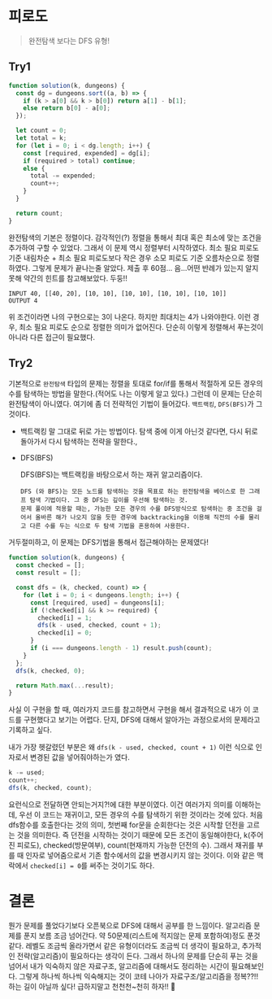 # 피로도

> 완전탐색 보다는 DFS 유형!

## Try1

```js
function solution(k, dungeons) {
  const dg = dungeons.sort((a, b) => {
    if (k > a[0] && k > b[0]) return a[1] - b[1];
    else return b[0] - a[0];
  });

  let count = 0;
  let total = k;
  for (let i = 0; i < dg.length; i++) {
    const [required, expended] = dg[i];
    if (required > total) continue;
    else {
      total -= expended;
      count++;
    }
  }

  return count;
}
```

완전탐색의 기본은 정렬이다. 감각적인(?) 정렬을 통해서 최대 혹은 최소에 맞는 조건을 추가하여 구할 수 있었다. 그래서 이 문제 역시 정렬부터 시작하였다. 최소 필요 피로도 기준 내림차순 + 최소 필요 피로도보다 작은 경우 소모 피로도 기준 오름차순으로 정렬하였다. 그렇게 문제가 끝나는줄 알았다. 제출 후 60점... 음...어떤 반례가 있는지 알지 못해 약간의 힌트를 참고해보았다. 두둥!!

```
INPUT 40, [[40, 20], [10, 10], [10, 10], [10, 10], [10, 10]]
OUTPUT 4
```

위 조건이라면 나의 구현으로는 3이 나온다. 하지만 최대치는 4가 나와야한다. 이런 경우, 최소 필요 피로도 순으로 정렬한 의미가 없어진다. 단순히 이렇게 정렬해서 푸는것이 아니라 다른 접근이 필요했다.

## Try2

기본적으로 `완전탐색` 타입의 문제는 정렬을 토대로 for/if를 통해서 적절하게 모든 경우의 수를 탐색하는 방법을 말한다.(적어도 나는 이렇게 알고 있다.) 그런데 이 문제는 단순히 완전탐색이 아니였다. 여기에 좀 더 전략적인 기법이 들어갔다. `백트랙킹`, `DFS(BFS)`가 그것이다.

- 백트랙킹
  말 그대로 뒤로 가는 방법이다. 탐색 중에 이게 아닌것 같다면, 다시 뒤로 돌아가서 다시 탐색하는 전략을 말한다.,

- DFS(BFS)

  DFS(BFS)는 백트랙킹을 바탕으로서 하는 재귀 알고리즘이다.

  ```
  DFS (와 BFS)는 모든 노드를 탐색하는 것을 목표로 하는 완전탐색을 베이스로 한 그래프 탐색 기법이다. 그 중 DFS는 깊이를 우선해 탐색하는 것.
  문제 풀이에 적용할 때는, 가능한 모든 경우의 수를 DFS방식으로 탐색하는 중 조건을 걸어서 올바른 해가 나오지 않을 듯한 경우에 backtracking을 이용해 직전의 수를 물리고 다른 수를 두는 식으로 두 탐색 기법을 혼용하여 사용한다.
  ```

거두절미하고, 이 문제는 DFS기법을 통해서 접근해야하는 문제였다!

```js
function solution(k, dungeons) {
  const checked = [];
  const result = [];

  const dfs = (k, checked, count) => {
    for (let i = 0; i < dungeons.length; i++) {
      const [required, used] = dungeons[i];
      if (!checked[i] && k >= required) {
        checked[i] = 1;
        dfs(k - used, checked, count + 1);
        checked[i] = 0;
      }
      if (i === dungeons.length - 1) result.push(count);
    }
  };
  dfs(k, checked, 0);

  return Math.max(...result);
}
```

사실 이 구현을 할 때, 여러가지 코드를 참고하면서 구현을 해서 결과적으로 내가 이 코드를 구현했다고 보기는 어렵다. 단지, DFS에 대해서 알아가는 과정으로서의 문제라고 기록하고 싶다.

내가 가장 헷갈렸던 부분은 왜 `dfs(k - used, checked, count + 1)` 이런 식으로 인자로서 변경된 값을 넣어줘야하는가 였다.

```js
k -= used;
count++;
dfs(k, checked, count);
```

요런식으로 전달하면 안되는거지?!에 대한 부분이였다. 이건 여러가지 의미를 이해하는데, 우선 이 코드는 재귀이고, 모든 경우의 수를 탐색하기 위한 것이라는 것에 있다.
처음 dfs함수를 호출한다는 것의 의미, 첫번째 for문을 순회한다는 것은 시작할 던전을 고르는 것을 의미한다. 즉 던전을 시작하는 것이기 때문에 모든 조건이 동일해야한다, k(주어진 피로도), checked(방문여부), count(현재까지 가능한 던전의 수). 그래서 재귀를 부를 때 인자로 넣어줌으로서 기존 함수에서의 값을 변경시키지 않는 것이다. 이와 같은 맥락에서 `checked[i] = 0`를 써주는 것이기도 하다.

# 결론

뭔가 문제를 풀었다기보다 오픈북으로 DFS에 대해서 공부를 한 느낌이다. 알고리즘 문제를 푼지 보름 조금 넘어간다. 약 50문제(리스트에 적지않는 문제 포함하여)정도 푼것 같다. 레벨도 조금씩 올라가면서 같은 유형이더라도 조금씩 더 생각이 필요하고, 추가적인 전략(알고리즘)이 필요하다는 생각이 든다. 그래서 하나의 문제를 단순히 푸는 것을 넘어서 내가 익숙하지 않은 자료구조, 알고리즘에 대해서도 정리하는 시간이 필요해보인다. 그렇게 하나씩 하나씩 익숙해지는 것이 코테 나아가 자료구조/알고리즘을 정복??!! 하는 길이 아닐까 싶다! 급하지말고 천천천~천히 하자!! 🚀
